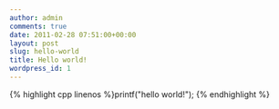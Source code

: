 ```yaml
---
author: admin
comments: true
date: 2011-02-28 07:51:00+00:00
layout: post
slug: hello-world
title: Hello world!
wordpress_id: 1
---
```



{% highlight cpp linenos %}printf("hello world!"); {% endhighlight %}
